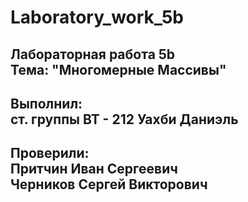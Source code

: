 # Laboratory_work_5b

Лабораторная работа 5b\
Тема: "Многомерные Массивы"
---

Выполнил:\
ст. группы ВТ - 212 Уахби Даниэль
---
Проверили:\
Притчин Иван Сергеевич\
Черников Сергей Викторович
---
